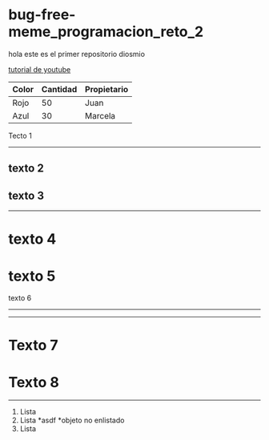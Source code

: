 # bug-free-meme_programacion_reto_2
hola
este es el primer repositorio
diosmio


[tutorial de youtube](https://www.youtube.com/watch?v=aZlAkGvvEqg)


|Color|Cantidad|Propietario|
|---  |--      |-----------|
|Rojo| 50 | Juan |
|Azul |30      |Marcela    |




Tecto 1
***

texto 2
---

texto 3
---
---


texto 4
=

texto 5
======================

texto 6
***
***


Texto 7
===

Texto 8
===
---


1. Lista
2. Lista
   *asdf
*objeto no enlistado
4. Lista

